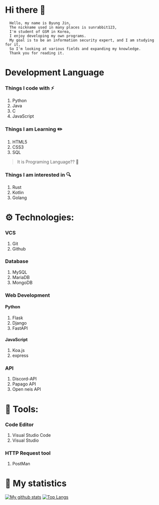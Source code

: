 # Hi there 👋
```
  Hello, my name is Byung Jin,
  The nickname used in many places is sunrabbit123,
  I'm student of GSM in Korea,
  I enjoy developing my own programs.
  My goal is to be an information security expert, and I am studying for it,
  So I'm looking at various fields and expanding my knowledge.
  Thank you for reading it.
```

# Development Language
### Things I code with :zap:

1. Python
2. Java
3. C
4. JavaScript

### Things I am Learning :pencil2:

1. HTML5 
2. CSS3
3. SQL

> It is Programing Language?? :thinking:

### Things I am interested in :mag:

1. Rust
2. Kotlin
3. Golang

# ⚙ Technologies:
### VCS
1. Git
2. Github

### Database
1. MySQL
2. MariaDB
3. MongoDB

### Web Development
#### Python
1. Flask
2. Django
3. FastAPI
#### JavaScript
1. Koa.js
2. express


### API
1. Discord-API
2. Papago API
3. Open neis API

# 📱 Tools:
### Code Editor
1. Visual Studio Code
2. Visual Studio

### HTTP Request tool
1. PostMan

# 🎁 My statistics
[![My github stats](https://github-readme-stats.vercel.app/api?username=sunrabbit123&show_icons=true&hide_border=true&count_private=true)](https://github.com/sunrabbit123)
[![Top Langs](https://github-readme-stats.vercel.app/api/top-langs/?username=sunrabbit123&hide_langs_below=0.5)](https://github.com/sunrabbit123)
